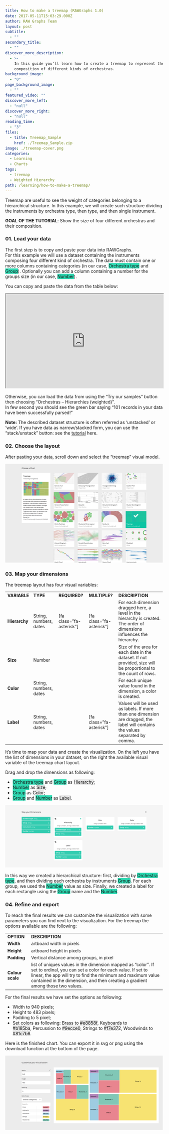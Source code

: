 ```yaml
---
title: How to make a treemap (RAWGraphs 1.0)
date: 2017-05-11T15:03:29.000Z
author: RAW Graphs Team
layout: post
subtitle:
  - ""
secondary_title:
  - ""
discover_more_description:
  - >-
    In this guide you’ll learn how to create a treemap to represent the
    composition of different kinds of orchestras.
background_image:
  - "0"
page_background_image:
  - ""
featured_video: ""
discover_more_left:
  - "null"
discover_more_right:
  - "null"
reading_time:
  - "3"
files:
  - title: Treemap_Sample
    href: ./Treemap_Sample.zip
image: ./treemap-cover.png
categories:
  - Learning
  - Charts
tags:
  - treemap
  - Weighted Hierarchy
path: /learning/how-to-make-a-treemap/
---
```


<span style="font-weight: 400;">Treemap are useful to see the weight of categories belonging to a hierarchical structure. In this example, we will create such structure dividing the instruments by orchestra type, then type, and then single instrument.</span>

**GOAL OF THE TUTORIAL**: <span style="font-weight: 400;">Show the size of four different orchestras and their composition.</span>

### 01. Load your data

The first step is to copy and paste your data into RAWGraphs.  
For this example we will use a dataset containing the instruments composing four different kind of orchestra. The data must contain one or more columns containing categories (in our case, <span class="data-dimension" style="background-color: #2dd8b1;">Orchestra type</span> and <span class="data-dimension" style="background-color: #2dd8b1;">Group</span>). Optionally you can add a column containing a number for the groups size (in our case, <span class="data-dimension" style="background-color: #2dd8b1;">Number</span>).

You can copy and paste the data from the table below:

<iframe src="https://docs.google.com/spreadsheets/d/1g3mYU-0ada18HjCtlm_t6il_VPo-rTvnsVZV4w-Q6P8/pubhtml?widget=true&amp;headers=false" width="100%" height="300"></iframe>

Otherwise, you can load the data from using the “Try our samples” button then choosing “Orchestras &#8211; Hierarchies (weighted)”.  
In few second you should see the green bar saying “101 records in your data have been successfully parsed!”

**Note:** The described dataset structure is often referred as ‘unstacked’ or ‘wide’. If you have data as narrow/stacked form, you can use the “stack/unstack” button: see the <a style="background-color: #ffffff;" href="https://rawgraphs.io/learning/stack-your-unstacked-data-meet-the-unpivoter">tutorial</a> here.

### 02. Choose the layout

<span style="font-weight: 400;">After pasting your data, scroll down and select the “treemap” visual model.</span>

![](./treemap-selection.png)

### 03. Map your dimensions

<span style="font-weight: 400;">The treemap layout has four visual variables</span>:

<table>
<tbody>
<tr>
<td><strong>VARIABLE</strong></td>
<td><strong>TYPE</strong></td>
<td><strong>REQUIRED?</strong></td>
<td><strong>MULTIPLE?</strong></td>
<td><strong>DESCRIPTION</strong></td>
</tr>
<tr>
<td><strong>Hierarchy</strong></td>
<td>String, numbers, dates</td>
<td>[fa class=”fa-asterisk”]</td>
<td>[fa class=”fa-asterisk”]</td>
<td>For each dimension dragged here, a level in the hierarchy is created. The order of dimensions influences the hierarchy.</td>
</tr>
<tr>
<td><strong>Size</strong></td>
<td><span style="font-weight: 400;">Number</span></td>
<td></td>
<td></td>
<td><span style="font-weight: 400;">Size of the area for each date in the dataset. If not provided, size will be proportional to the count of rows.</span></td>
</tr>
<tr>
<td><strong>Color</strong></td>
<td><span style="font-weight: 400;">String, numbers, dates</span></td>
<td></td>
<td></td>
<td><span style="font-weight: 400;">For each unique value found in the dimension, a color is created.</span></td>
</tr>
<tr>
<td><strong>Label</strong></td>
<td><span style="font-weight: 400;">String, numbers, dates</span></td>
<td></td>
<td>[fa class=”fa-asterisk”]</td>
<td><span style="font-weight: 400;">Values will be used as labels. If more than one dimension are dragged, the label will contains the values separated by comma.</span></td>
</tr>
</tbody>
</table>

<span style="font-weight: 400;">It’s time to map your data and create the visualization. On the left you have the list of dimensions in your dataset, on the right the available visual variable of the treemap chart layout. </span>

Drag and drop the dimensions as following:

- <span style="font-weight: 400;"><span class="data-dimension" style="background-color: #2dd8b1;">Orchestra type</span> and <span class="data-dimension" style="background-color: #2dd8b1;">Group</span> as <span class="layout-dimension" style="background-color: #e6e6e6;">Hierarchy</span>;</span>
- <span style="font-weight: 400;"><span class="data-dimension" style="background-color: #2dd8b1;">Number</span> as <span class="layout-dimension" style="background-color: #e6e6e6;">Size</span>;</span>
- <span style="font-weight: 400;"><span class="data-dimension" style="background-color: #2dd8b1;">Group</span> as <span class="layout-dimension" style="background-color: #e6e6e6;">Color</span>;</span>
- <span style="font-weight: 400;"><span class="data-dimension" style="background-color: #2dd8b1;">Group</span> and <span class="data-dimension" style="background-color: #2dd8b1;">Number</span> as <span class="layout-dimension" style="background-color: #e6e6e6;">Label</span>.</span>

![](./treemap-mapping.png)

<span style="font-weight: 400;">In this way we created a hierarchical structure: first, dividing by <span class="data-dimension" style="background-color: #2dd8b1;">Orchestra type</span>, and then dividing each orchestra by instruments <span class="data-dimension" style="background-color: #2dd8b1;">Group</span>. For each group, we used the <span class="data-dimension" style="background-color: #2dd8b1;">Number</span> value as size. Finally, we created a label for each rectangle using the <span class="data-dimension" style="background-color: #2dd8b1;">Group</span> name and the <span class="data-dimension" style="background-color: #2dd8b1;">Number</span>.</span>

### 04. Refine and export

<span style="font-weight: 400;">To reach the final results we can customize the visualization with some parameters you can find next to the visualization. </span><span style="font-weight: 400;">For the treemap the </span><span style="font-weight: 400;">options available are the following:</span>

<table>
<tbody>
<tr>
<td><strong>OPTION</strong></td>
<td><strong>DESCRIPTION</strong></td>
</tr>
<tr>
<td><strong>Width</strong></td>
<td><span style="font-weight: 400;">artboard width in pixels</span></td>
</tr>
<tr>
<td><strong>Height</strong></td>
<td><span style="font-weight: 400;">artboard height in pixels</span></td>
</tr>
<tr>
<td><strong>Padding</strong></td>
<td><span style="font-weight: 400;">Vertical distance among groups, in pixel</span></td>
</tr>
<tr>
<td><strong>Colour scale</strong></td>
<td><span style="font-weight: 400;">list of uniques values in the dimension mapped as “color”. If set to ordinal, you can set a color for each value. If set to linear, the app will try to find the minimum and maximum value contained in the dimension, and then creating a gradient among those two values.</span></td>
</tr>
</tbody>
</table>

<span style="font-weight: 400;">For the final results we have set the options as following:</span>

- <span style="font-weight: 400;">Width to 940 pixels;</span>
- <span style="font-weight: 400;">Height to 483 pixels;</span>
- <span style="font-weight: 400;">Padding to 5 pixel;</span>
- <span style="font-weight: 400;">Set colors as following: </span><span style="font-weight: 400;">Brass to <span class="layout-dimension" style="background-color: #e6e6e6;">#e8858f</span>, </span><span style="font-weight: 400;">Keyboards to <span class="layout-dimension" style="background-color: #e6e6e6;">#b185ba</span>, </span><span style="font-weight: 400;">Percussion to <span class="layout-dimension" style="background-color: #e6e6e6;">#9ecce0</span>, </span><span style="font-weight: 400;">Strings to <span class="layout-dimension" style="background-color: #e6e6e6;">#f7e372</span>, </span><span style="font-weight: 400;">Woodwinds to <span class="layout-dimension" style="background-color: #e6e6e6;">#81c7b6</span>.</span>

<span style="font-weight: 400;">Here is the finished chart. You can export it in svg or png using the download function at the bottom of the page.</span>

![](./treemap-options-1.png)
